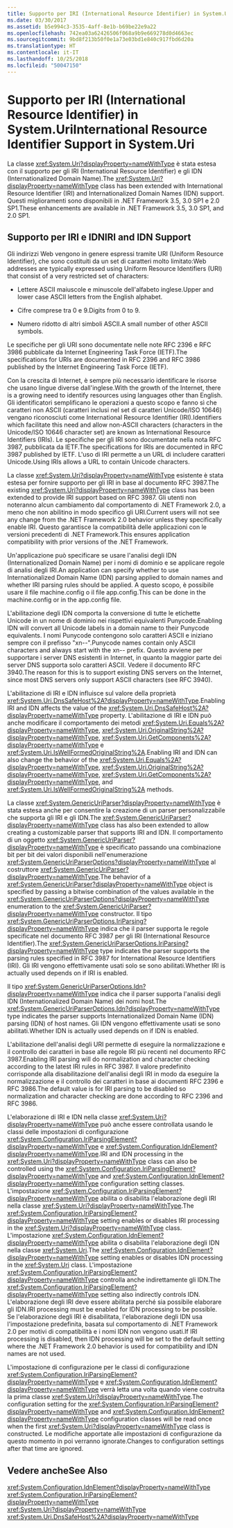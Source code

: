 ```yaml
---
title: Supporto per IRI (International Resource Identifier) in System.Uri
ms.date: 03/30/2017
ms.assetid: b5e994c3-3535-4aff-8e1b-b69be22e9a22
ms.openlocfilehash: 742ea03a62426506f068a9b9e669278d0d4663ec
ms.sourcegitcommit: 9bd8f213b50f0e1a73e03bd1e840c917fbd6d20a
ms.translationtype: HT
ms.contentlocale: it-IT
ms.lasthandoff: 10/25/2018
ms.locfileid: "50047150"
---
```

# <a name="international-resource-identifier-support-in-systemuri"></a><span data-ttu-id="266cc-102">Supporto per IRI (International Resource Identifier) in System.Uri</span><span class="sxs-lookup"><span data-stu-id="266cc-102">International Resource Identifier Support in System.Uri</span></span>
<span data-ttu-id="266cc-103">La classe <xref:System.Uri?displayProperty=nameWithType> è stata estesa con il supporto per gli IRI (International Resource Identifier) e gli IDN (Internationalized Domain Name).</span><span class="sxs-lookup"><span data-stu-id="266cc-103">The <xref:System.Uri?displayProperty=nameWithType> class has been extended with International Resource Identifier (IRI) and Internationalized Domain Names (IDN) support.</span></span> <span data-ttu-id="266cc-104">Questi miglioramenti sono disponibili in .NET Framework 3.5, 3.0 SP1 e 2.0 SP1.</span><span class="sxs-lookup"><span data-stu-id="266cc-104">These enhancements are available in .NET Framework 3.5, 3.0 SP1, and 2.0 SP1.</span></span>  
  
## <a name="iri-and-idn-support"></a><span data-ttu-id="266cc-105">Supporto per IRI e IDN</span><span class="sxs-lookup"><span data-stu-id="266cc-105">IRI and IDN Support</span></span>  
 <span data-ttu-id="266cc-106">Gli indirizzi Web vengono in genere espressi tramite URI (Uniform Resource Identifier), che sono costituiti da un set di caratteri molto limitato:</span><span class="sxs-lookup"><span data-stu-id="266cc-106">Web addresses are typically expressed using Uniform Resource Identifiers (URI) that consist of a very restricted set of characters:</span></span>  
  
-   <span data-ttu-id="266cc-107">Lettere ASCII maiuscole e minuscole dell'alfabeto inglese.</span><span class="sxs-lookup"><span data-stu-id="266cc-107">Upper and lower case ASCII letters from the English alphabet.</span></span>  
  
-   <span data-ttu-id="266cc-108">Cifre comprese tra 0 e 9.</span><span class="sxs-lookup"><span data-stu-id="266cc-108">Digits from 0 to 9.</span></span>  
  
-   <span data-ttu-id="266cc-109">Numero ridotto di altri simboli ASCII.</span><span class="sxs-lookup"><span data-stu-id="266cc-109">A small number of other ASCII symbols.</span></span>  
  
 <span data-ttu-id="266cc-110">Le specifiche per gli URI sono documentate nelle note RFC 2396 e RFC 3986 pubblicate da Internet Engineering Task Force (IETF).</span><span class="sxs-lookup"><span data-stu-id="266cc-110">The specifications for URIs are documented in RFC 2396 and RFC 3986 published by the Internet Engineering Task Force (IETF).</span></span>  
  
 <span data-ttu-id="266cc-111">Con la crescita di Internet, è sempre più necessario identificare le risorse che usano lingue diverse dall'inglese.</span><span class="sxs-lookup"><span data-stu-id="266cc-111">With the growth of the Internet, there is a growing need to identify resources using languages other than English.</span></span> <span data-ttu-id="266cc-112">Gli identificatori semplificano le operazioni a questo scopo e fanno sì che caratteri non ASCII (caratteri inclusi nel set di caratteri Unicode/ISO 10646) vengano riconosciuti come International Resource Identifier (IRI).</span><span class="sxs-lookup"><span data-stu-id="266cc-112">Identifiers which facilitate this need and allow non-ASCII characters (characters in the Unicode/ISO 10646 character set) are known as International Resource Identifiers (IRIs).</span></span> <span data-ttu-id="266cc-113">Le specifiche per gli IRI sono documentate nella nota RFC 3987, pubblicata da IETF.</span><span class="sxs-lookup"><span data-stu-id="266cc-113">The specifications for IRIs are documented in RFC 3987 published by IETF.</span></span> <span data-ttu-id="266cc-114">L'uso di IRI permette a un URL di includere caratteri Unicode.</span><span class="sxs-lookup"><span data-stu-id="266cc-114">Using IRIs allows a URL to contain Unicode characters.</span></span>  
  
 <span data-ttu-id="266cc-115">La classe <xref:System.Uri?displayProperty=nameWithType> esistente è stata estesa per fornire supporto per gli IRI in base al documento RFC 3987.</span><span class="sxs-lookup"><span data-stu-id="266cc-115">The existing <xref:System.Uri?displayProperty=nameWithType> class has been extended to provide IRI support based on RFC 3987.</span></span> <span data-ttu-id="266cc-116">Gli utenti non noteranno alcun cambiamento dal comportamento di .NET Framework 2.0, a meno che non abilitino in modo specifico gli URI.</span><span class="sxs-lookup"><span data-stu-id="266cc-116">Current users will not see any change from the .NET Framework 2.0 behavior unless they specifically enable IRI.</span></span> <span data-ttu-id="266cc-117">Questo garantisce la compatibilità delle applicazioni con le versioni precedenti di .NET Framework.</span><span class="sxs-lookup"><span data-stu-id="266cc-117">This ensures application compatibility with prior versions of the .NET Framework.</span></span>  
  
 <span data-ttu-id="266cc-118">Un'applicazione può specificare se usare l'analisi degli IDN (Internationalized Domain Name) per i nomi di dominio e se applicare regole di analisi degli IRI.</span><span class="sxs-lookup"><span data-stu-id="266cc-118">An application can specify whether to use Internationalized Domain Name (IDN) parsing applied to domain names and whether IRI parsing rules should be applied.</span></span> <span data-ttu-id="266cc-119">A questo scopo, è possibile usare il file machine.config o il file app.config.</span><span class="sxs-lookup"><span data-stu-id="266cc-119">This can be done in the machine.config or in the app.config file.</span></span>  
  
 <span data-ttu-id="266cc-120">L'abilitazione degli IDN comporta la conversione di tutte le etichette Unicode in un nome di dominio nei rispettivi equivalenti Punycode.</span><span class="sxs-lookup"><span data-stu-id="266cc-120">Enabling IDN will convert all Unicode labels in a domain name to their Punycode equivalents.</span></span> <span data-ttu-id="266cc-121">I nomi Punycode contengono solo caratteri ASCII e iniziano sempre con il prefisso "xn--".</span><span class="sxs-lookup"><span data-stu-id="266cc-121">Punycode names contain only ASCII characters and always start with the xn-- prefix.</span></span> <span data-ttu-id="266cc-122">Questo avviene per supportare i server DNS esistenti in Internet, in quanto la maggior parte dei server DNS supporta solo caratteri ASCII. Vedere il documento RFC 3940.</span><span class="sxs-lookup"><span data-stu-id="266cc-122">The reason for this is to support existing DNS servers on the Internet, since most DNS servers only support ASCII characters (see RFC 3940).</span></span>  
  
 <span data-ttu-id="266cc-123">L'abilitazione di IRI e IDN influisce sul valore della proprietà <xref:System.Uri.DnsSafeHost%2A?displayProperty=nameWithType>.</span><span class="sxs-lookup"><span data-stu-id="266cc-123">Enabling IRI and IDN affects the value of the <xref:System.Uri.DnsSafeHost%2A?displayProperty=nameWithType> property.</span></span> <span data-ttu-id="266cc-124">L'abilitazione di IRI e IDN può anche modificare il comportamento dei metodi <xref:System.Uri.Equals%2A?displayProperty=nameWithType>, <xref:System.Uri.OriginalString%2A?displayProperty=nameWithType>, <xref:System.Uri.GetComponents%2A?displayProperty=nameWithType> e <xref:System.Uri.IsWellFormedOriginalString%2A>.</span><span class="sxs-lookup"><span data-stu-id="266cc-124">Enabling IRI and IDN can also change the behavior of the <xref:System.Uri.Equals%2A?displayProperty=nameWithType>, <xref:System.Uri.OriginalString%2A?displayProperty=nameWithType>, <xref:System.Uri.GetComponents%2A?displayProperty=nameWithType>, and <xref:System.Uri.IsWellFormedOriginalString%2A> methods.</span></span>  
  
 <span data-ttu-id="266cc-125">La classe <xref:System.GenericUriParser?displayProperty=nameWithType> è stata estesa anche per consentire la creazione di un parser personalizzabile che supporta gli IRI e gli IDN.</span><span class="sxs-lookup"><span data-stu-id="266cc-125">The <xref:System.GenericUriParser?displayProperty=nameWithType> class has also been extended to allow creating a customizable parser that supports IRI and IDN.</span></span> <span data-ttu-id="266cc-126">Il comportamento di un oggetto <xref:System.GenericUriParser?displayProperty=nameWithType> è specificato passando una combinazione bit per bit dei valori disponibili nell'enumerazione <xref:System.GenericUriParserOptions?displayProperty=nameWithType> al costruttore <xref:System.GenericUriParser?displayProperty=nameWithType>.</span><span class="sxs-lookup"><span data-stu-id="266cc-126">The behavior of a <xref:System.GenericUriParser?displayProperty=nameWithType> object is specified by passing a bitwise combination of the values available in the <xref:System.GenericUriParserOptions?displayProperty=nameWithType> enumeration to the <xref:System.GenericUriParser?displayProperty=nameWithType> constructor.</span></span> <span data-ttu-id="266cc-127">Il tipo <xref:System.GenericUriParserOptions.IriParsing?displayProperty=nameWithType> indica che il parser supporta le regole specificate nel documento RFC 3987 per gli IRI (International Resource Identifier).</span><span class="sxs-lookup"><span data-stu-id="266cc-127">The <xref:System.GenericUriParserOptions.IriParsing?displayProperty=nameWithType> type indicates the parser supports the parsing rules specified in RFC 3987 for International Resource Identifiers (IRI).</span></span> <span data-ttu-id="266cc-128">Gli IRI vengono effettivamente usati solo se sono abilitati.</span><span class="sxs-lookup"><span data-stu-id="266cc-128">Whether IRI is actually used depends on if IRI is enabled.</span></span>  
  
 <span data-ttu-id="266cc-129">Il tipo <xref:System.GenericUriParserOptions.Idn?displayProperty=nameWithType> indica che il parser supporta l'analisi degli IDN (Internationalized Domain Name) dei nomi host.</span><span class="sxs-lookup"><span data-stu-id="266cc-129">The <xref:System.GenericUriParserOptions.Idn?displayProperty=nameWithType> type indicates the parser supports Internationalized Domain Name (IDN) parsing (IDN) of host names.</span></span> <span data-ttu-id="266cc-130">Gli IDN vengono effettivamente usati se sono abilitati.</span><span class="sxs-lookup"><span data-stu-id="266cc-130">Whether IDN is actually used depends on if IDN is enabled.</span></span>  
  
 <span data-ttu-id="266cc-131">L'abilitazione dell'analisi degli URI permette di eseguire la normalizzazione e il controllo dei caratteri in base alle regole IRI più recenti nel documento RFC 3987.</span><span class="sxs-lookup"><span data-stu-id="266cc-131">Enabling IRI parsing will do normalization and character checking according to the latest IRI rules in RFC 3987.</span></span> <span data-ttu-id="266cc-132">Il valore predefinito corrisponde alla disabilitazione dell'analisi degli IRI in modo da eseguire la normalizzazione e il controllo dei caratteri in base ai documenti RFC 2396 e RFC 3986.</span><span class="sxs-lookup"><span data-stu-id="266cc-132">The default value is for IRI parsing to be disabled so normalization and character checking are done according to RFC 2396 and RFC 3986.</span></span>  
  
 <span data-ttu-id="266cc-133">L'elaborazione di IRI e IDN nella classe <xref:System.Uri?displayProperty=nameWithType> può anche essere controllata usando le classi delle impostazioni di configurazione <xref:System.Configuration.IriParsingElement?displayProperty=nameWithType> e <xref:System.Configuration.IdnElement?displayProperty=nameWithType>.</span><span class="sxs-lookup"><span data-stu-id="266cc-133">IRI and IDN processing in the <xref:System.Uri?displayProperty=nameWithType> class can also be controlled using the <xref:System.Configuration.IriParsingElement?displayProperty=nameWithType> and <xref:System.Configuration.IdnElement?displayProperty=nameWithType> configuration setting classes.</span></span> <span data-ttu-id="266cc-134">L'impostazione <xref:System.Configuration.IriParsingElement?displayProperty=nameWithType> abilita o disabilita l'elaborazione degli IRI nella classe <xref:System.Uri?displayProperty=nameWithType>.</span><span class="sxs-lookup"><span data-stu-id="266cc-134">The <xref:System.Configuration.IriParsingElement?displayProperty=nameWithType> setting enables or disables IRI processing in the <xref:System.Uri?displayProperty=nameWithType> class.</span></span> <span data-ttu-id="266cc-135">L'impostazione <xref:System.Configuration.IdnElement?displayProperty=nameWithType> abilita o disabilita l'elaborazione degli IDN nella classe <xref:System.Uri>.</span><span class="sxs-lookup"><span data-stu-id="266cc-135">The <xref:System.Configuration.IdnElement?displayProperty=nameWithType> setting enables or disables IDN processing in the <xref:System.Uri> class.</span></span> <span data-ttu-id="266cc-136">L'impostazione <xref:System.Configuration.IriParsingElement?displayProperty=nameWithType> controlla anche indirettamente gli IDN.</span><span class="sxs-lookup"><span data-stu-id="266cc-136">The <xref:System.Configuration.IriParsingElement?displayProperty=nameWithType> setting also indirectly controls IDN.</span></span> <span data-ttu-id="266cc-137">L'elaborazione degli IRI deve essere abilitata perché sia possibile elaborare gli IDN.</span><span class="sxs-lookup"><span data-stu-id="266cc-137">IRI processing must be enabled for IDN processing to be possible.</span></span> <span data-ttu-id="266cc-138">Se l'elaborazione degli IRI è disabilitata, l'elaborazione degli IDN usa l'impostazione predefinita, basata sul comportamento di .NET Framework 2.0 per motivi di compatibilità e i nomi IDN non vengono usati.</span><span class="sxs-lookup"><span data-stu-id="266cc-138">If IRI processing is disabled, then IDN processing will be set to the default setting where the .NET Framework 2.0 behavior is used for compatibility and IDN names are not used.</span></span>  
  
 <span data-ttu-id="266cc-139">L'impostazione di configurazione per le classi di configurazione <xref:System.Configuration.IriParsingElement?displayProperty=nameWithType> e <xref:System.Configuration.IdnElement?displayProperty=nameWithType> verrà letta una volta quando viene costruita la prima classe <xref:System.Uri?displayProperty=nameWithType>.</span><span class="sxs-lookup"><span data-stu-id="266cc-139">The configuration setting for the <xref:System.Configuration.IriParsingElement?displayProperty=nameWithType> and <xref:System.Configuration.IdnElement?displayProperty=nameWithType> configuration classes will be read once when the first <xref:System.Uri?displayProperty=nameWithType> class is constructed.</span></span> <span data-ttu-id="266cc-140">Le modifiche apportate alle impostazioni di configurazione da questo momento in poi verranno ignorate.</span><span class="sxs-lookup"><span data-stu-id="266cc-140">Changes to configuration settings after that time are ignored.</span></span>  
  
## <a name="see-also"></a><span data-ttu-id="266cc-141">Vedere anche</span><span class="sxs-lookup"><span data-stu-id="266cc-141">See Also</span></span>  
 <xref:System.Configuration.IdnElement?displayProperty=nameWithType>  
 <xref:System.Configuration.IriParsingElement?displayProperty=nameWithType>  
 <xref:System.Uri?displayProperty=nameWithType>  
 <xref:System.Uri.DnsSafeHost%2A?displayProperty=nameWithType>
